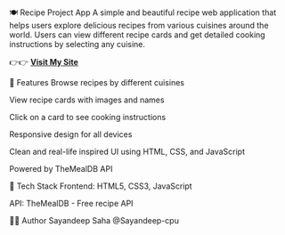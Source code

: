 🍽️ Recipe Project App
A simple and beautiful recipe web application that helps users explore delicious recipes from various cuisines around the world. Users can view different recipe cards and get detailed cooking instructions by selecting any cuisine.

👉👉 **[Visit My Site](https://myrecipesbyfalcon.netlify.app)**


🌟 Features
Browse recipes by different cuisines

View recipe cards with images and names

Click on a card to see cooking instructions

Responsive design for all devices

Clean and real-life inspired UI using HTML, CSS, and JavaScript

Powered by TheMealDB API

🧪 Tech Stack
Frontend: HTML5, CSS3, JavaScript

API: TheMealDB - Free recipe API

👨‍💻 Author
Sayandeep Saha
@Sayandeep-cpu
